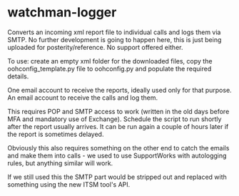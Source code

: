 # watchman-logger
Converts an incoming xml report file to individual calls and logs them via SMTP.
No further development is going to happen here, this is just being uploaded for posterity/reference.
No support offered either.

To use: create an empty xml folder for the downloaded files, copy the oohconfig_template.py file to oohconfig.py and populate the required details.

One email account to receive the reports, ideally used only for that purpose. An email account to receive the calls and log them.

This requires POP and SMTP access to work (written in the old days before MFA and mandatory use of Exchange).
Schedule the script to run shortly after the report usually arrives. It can be run again a couple of hours later if the report is sometimes delayed.

Obviously this also requires something on the other end to catch the emails and make them into calls - we used to use SupportWorks with autologging rules, but anything similar will work.

If we still used this the SMTP part would be stripped out and replaced with something using the new ITSM tool's API.